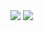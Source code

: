 <picture>
<source
  srcset="https://github-readme-stats.vercel.app/api?username=f-sky&show_icons=true&hide_rank=true&count_private=true&theme=buefy&line_height=28&hide_border=true"
  media="(prefers-color-scheme: dark)"
/>
<source
  srcset="https://github-readme-stats.vercel.app/api?username=f-sky&show_icons=true&hide_rank=true&count_private=true&theme=buefy&line_height=28&hide_border=true"
  media="(prefers-color-scheme: light), (prefers-color-scheme: no-preference)"
/>
<img align="top" src="https://github-readme-stats.vercel.app/api?username=f-sky&show_icons=true&hide_rank=true&count_private=true&theme=buefy&line_height=28&hide_border=true" />
</picture>
<picture>
<source
  srcset="https://github-readme-stats.vercel.app/api/top-langs/?username=f-sky&size_weight=0.5&count_weight=0.5&hide=blade&layout=compact&theme=buefy&langs_count=10&hide_border=true"
  media="(prefers-color-scheme: dark)"
/>
<source
  srcset="https://github-readme-stats.vercel.app/api/top-langs/?username=f-sky&size_weight=0.5&count_weight=0.5&hide=blade&layout=compact&theme=buefy&langs_count=10&hide_border=true"
  media="(prefers-color-scheme: light), (prefers-color-scheme: no-preference)"
/>
<img align="top" src="https://github-readme-stats.vercel.app/api/top-langs/?username=f-sky&size_weight=0.5&count_weight=0.5&hide=blade&layout=compact&theme=buefy&langs_count=10&hide_border=true" />
</picture>
